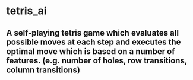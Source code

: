 # tetris_ai

## A self-playing tetris game which evaluates all possible moves at each step and executes the optimal move which is based on a number of features. (e.g. number of holes, row transitions, column transitions)
